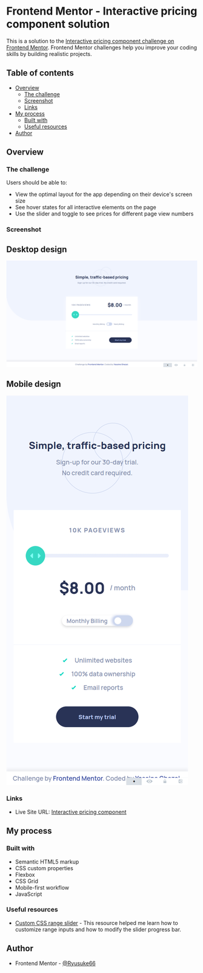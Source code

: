 # Frontend Mentor - Interactive pricing component solution

This is a solution to the [Interactive pricing component challenge on Frontend Mentor](https://www.frontendmentor.io/challenges/interactive-pricing-component-t0m8PIyY8). Frontend Mentor challenges help you improve your coding skills by building realistic projects. 

## Table of contents

- [Overview](#overview)
  - [The challenge](#the-challenge)
  - [Screenshot](#screenshot)
  - [Links](#links)
- [My process](#my-process)
  - [Built with](#built-with)
  - [Useful resources](#useful-resources)
- [Author](#author)

## Overview

### The challenge

Users should be able to:

- View the optimal layout for the app depending on their device's screen size
- See hover states for all interactive elements on the page
- Use the slider and toggle to see prices for different page view numbers

### Screenshot

## Desktop design

![](./screenshots/desktop-design.png)

## Mobile design

![](./screenshots/mobile-design.png)

### Links

- Live Site URL: [Interactive pricing component](https://ryusuke66.github.io/interactive-pricing-component)

## My process

### Built with

- Semantic HTML5 markup
- CSS custom properties
- Flexbox
- CSS Grid
- Mobile-first workflow
- JavaScript

### Useful resources

- [Custom CSS range slider](https://blog.logrocket.com/creating-custom-css-range-slider-javascript-upgrades/) - This resource helped me learn how to customize range inputs and how to modify the slider progress bar.

## Author

- Frontend Mentor - [@Ryusuke66](https://www.frontendmentor.io/profile/Ryusuke66)

